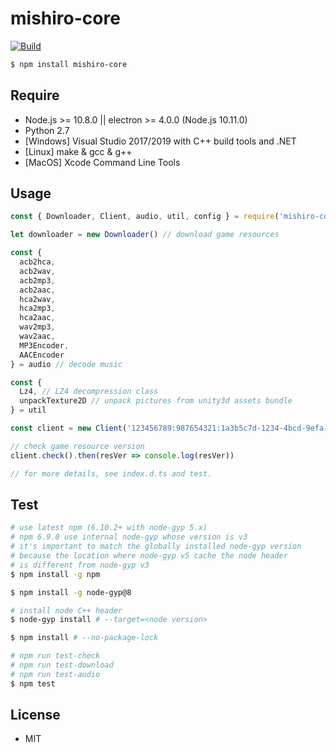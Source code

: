 # mishiro-core

<!-- [![Build status](https://travis-ci.com/toyobayashi/mishiro-core.svg?branch=master)](https://travis-ci.com/toyobayashi/mishiro-core/) -->
[![Build](https://github.com/toyobayashi/mishiro-core/workflows/Build/badge.svg)](https://github.com/toyobayashi/mishiro-core/actions?query=workflow%3ABuild)

``` bash
$ npm install mishiro-core
```

## Require

* Node.js >= 10.8.0 || electron >= 4.0.0 (Node.js 10.11.0)
* Python 2.7
* [Windows] Visual Studio 2017/2019 with C++ build tools and .NET
* [Linux] make & gcc & g++
* [MacOS] Xcode Command Line Tools

## Usage

``` javascript
const { Downloader, Client, audio, util, config } = require('mishiro-core')

let downloader = new Downloader() // download game resources

const {
  acb2hca,
  acb2wav,
  acb2mp3,
  acb2aac,
  hca2wav,
  hca2mp3,
  hca2aac,
  wav2mp3,
  wav2aac,
  MP3Encoder,
  AACEncoder
} = audio // decode music

const {
  Lz4, // LZ4 decompression class
  unpackTexture2D // unpack pictures from unity3d assets bundle
} = util

const client = new Client('123456789:987654321:1a3b5c7d-1234-4bcd-9efa-8e6f4a2b7c5d')

// check game resource version
client.check().then(resVer => console.log(resVer))

// for more details, see index.d.ts and test.
```

## Test

``` bash
# use latest npm (6.10.2+ with node-gyp 5.x)
# npm 6.9.0 use internal node-gyp whose version is v3
# it's important to match the globally installed node-gyp version
# because the location where node-gyp v5 cache the node header
# is different from node-gyp v3
$ npm install -g npm

$ npm install -g node-gyp@8

# install node C++ header
$ node-gyp install # --target=<node version>

$ npm install # --no-package-lock

# npm run test-check
# npm run test-download
# npm run test-audio
$ npm test
```

## License
* MIT
